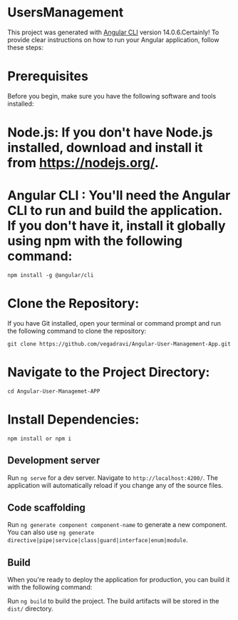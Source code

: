 # UsersManagement

This project was generated with [Angular CLI](https://github.com/angular/angular-cli) version 14.0.6.Certainly! To provide clear instructions on how to run your Angular application, follow these steps:

# Prerequisites

Before you begin, make sure you have the following software and tools installed:

# Node.js: If you don't have Node.js installed, download and install it from https://nodejs.org/.

# Angular CLI : You'll need the Angular CLI to run and build the application. If you don't have it, install it globally using npm with the following command:

`npm install -g @angular/cli`

# Clone the Repository:

If you have Git installed, open your terminal or command prompt and run the following command to clone the repository:

 `git clone https://github.com/vegadravi/Angular-User-Management-App.git`

# Navigate to the Project Directory:

`cd Angular-User-Managemet-APP`

# Install Dependencies:

`npm install or npm i `

## Development server

Run `ng serve` for a dev server. Navigate to `http://localhost:4200/`. The application will automatically reload if you change any of the source files.

## Code scaffolding

Run `ng generate component component-name` to generate a new component. You can also use `ng generate directive|pipe|service|class|guard|interface|enum|module`.

## Build

When you're ready to deploy the application for production, you can build it with the following command:

Run `ng build` to build the project. The build artifacts will be stored in the `dist/` directory.

